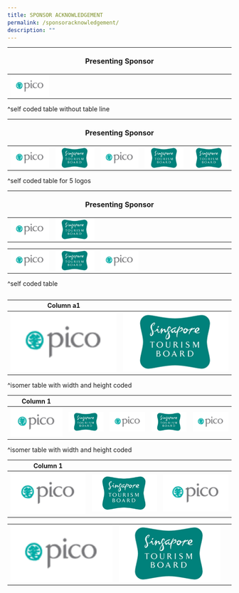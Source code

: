 ```yaml
---
title: SPONSOR ACKNOWLEDGEMENT
permalink: /sponsoracknowledgement/
description: ""
---
```

<table>
<tbody><tr><th colspan="5"><p style="font-size: 16px; line-height: 20px">Presenting Sponsor</p></th>
</tr></tbody><tbody>
		<tr>
			<td style="width:20%"><img align="left" src="/images/Testing%20Sizes/pico%20250%20x%20140.png"></td><td style="width:80%">
		</td></tr>
	</tbody>
</table>
^self coded table without table line

<table style="width:100%">
<thead><tr><th colspan="5"><p style="font-size: 16px; line-height: 20px"> Presenting Sponsor</p></th>
	</tr></thead>
	<tbody>
		<tr>
			<td style="width:20%"><img align="left" src="/images/Testing%20Sizes/pico%20250%20x%20140.png"></td>
			<td style="width:20%"><img align="left" src="/images/Testing%20Sizes/stb%20250%20x%20140%201.png"></td>
			<td style="width:20%"><img align="left" src="/images/Testing%20Sizes/pico%20250%20x%20140.png"></td>
			<td style="width:20%"><img align="left" src="/images/Testing%20Sizes/stb%20250%20x%20140%201.png"></td>
	<td style="width:20%"><img align="left" src="/images/Testing%20Sizes/stb%20250%20x%20140%201.png"></td>
		</tr>
	</tbody>
</table>
^self coded table for 5 logos				
				
<table>
<thead><tr><th colspan="4"><p style="font-size: 16px; line-height: 20px"> Presenting Sponsor</p></th>
	</tr></thead>
	<tbody>
		<tr>
			<td style="width:20%"><img align="left" src="/images/Testing%20Sizes/pico%20250%20x%20140.png"></td>
			<td style="width:20%"><img align="left" src="/images/Testing%20Sizes/stb%20250%20x%20140%201.png"></td><td style="width:60%">
		</td></tr>
	</tbody></table>

<table>
<tbody>
		<tr>
			<td style="width:20%"><img align="left" src="/images/Testing%20Sizes/pico%20250%20x%20140.png"></td>
			<td style="width:20%"><img align="left" src="/images/Testing%20Sizes/stb%20250%20x%20140%201.png"></td>
			<td style="width:20%"><img align="left" src="/images/Testing%20Sizes/pico%20250%20x%20140.png"></td><td style="width:40%">
		</td></tr>
	</tbody>
</table>
^self coded table 


```

```

| Column a1| | 
| -------- | -------- | 
| <img style="width:250px;" src="/images/Testing%20Sizes/pico%20250%20x%20140.png"> |  <img style="width:250px;" src="/images/Testing%20Sizes/stb%20250%20x%20140%201.png">  |  

^isomer table with width and height coded

| Column 1 | | | | | 
| -------- | -------- | -------- | ---- | -- |
| <img style="width:250px;" src="/images/Testing%20Sizes/pico%20250%20x%20140.png"> |  <img style="width:250px;" src="/images/Testing%20Sizes/stb%20250%20x%20140%201.png">  |<img style="width:250px;" src="/images/Testing%20Sizes/pico%20250%20x%20140.png"> | <img style="width:250px;" src="/images/Testing%20Sizes/stb%20250%20x%20140%201.png">| <img style="width:250px;" src="/images/Testing%20Sizes/pico%20250%20x%20140.png">  |

^isomer table with width and height coded

| Column 1 | | | 
| -------- | -------- | -------- | 
| <img style="width:250px;" src="/images/Testing%20Sizes/pico%20250%20x%20140.png"> |  <img style="width:250px;" src="/images/Testing%20Sizes/stb%20250%20x%20140%201.png">  |<img style="width:250px;" src="/images/Testing%20Sizes/pico%20250%20x%20140.png"> | 

|  | | | 
| -------- | -------- | -------- | 
| <img style="width:250px;" src="/images/Testing%20Sizes/pico%20250%20x%20140.png"> |  <img style="width:250px;" src="/images/Testing%20Sizes/stb%20250%20x%20140%201.png">  | &nbsp; |